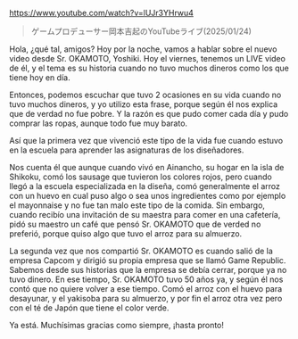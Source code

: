 https://www.youtube.com/watch?v=lUJr3YHrwu4

> ゲームプロデューサー岡本吉起のYouTubeライブ(2025/01/24) 

Hola, ¿qué tal, amigos? Hoy por la noche, vamos a hablar sobre el nuevo video desde Sr. OKAMOTO, Yoshiki. Hoy el viernes, tenemos un LIVE video de él, y el tema es su historia cuando no tuvo muchos dineros como los que tiene hoy en día. 

Entonces, podemos escuchar que tuvo 2 ocasiones en su vida cuando no tuvo muchos dineros, y yo utilizo esta frase, porque según él nos explica que de verdad no fue pobre. Y la razón es que pudo comer cada día y pudo comprar las ropas, aunque todo fue muy barato. 

Así que la primera vez que vivenció este tipo de la vida fue cuando estuvo en la escuela para aprender las asignaturas de los diseñadores. 

Nos cuenta él que aunque cuando vivó en Ainancho, su hogar en la isla de Shikoku, comó los sausage que tuvieron los colores rojos, pero cuando llegó a la escuela especializada en la diseña, comó generalmente el arroz con un huevo en cual puso algo o sea unos ingredientes como por ejemplo el mayonnaise y no fue tan malo este tipo de la comida. Sin embargo, cuando recibío una invitación de su maestra para comer en una cafetería, pidó su maestro un café que pensó Sr. OKAMOTO que de verded no preferió, porque quiso algo que tuvo el arroz para su almuerzo.

La segunda vez que nos compartió Sr. OKAMOTO es cuando salió de la empresa Capcom y dirigió su propia empresa que se llamó Game Republic. Sabemos desde sus historias que la empresa se debía cerrar, porque ya no tuvo dinero. En ese tiempo, Sr. OKAMOTO tuvo 50 años ya, y según él nos contó que no quiere volver a ese tiempo. Comó el arroz con el huevo para desayunar, y el yakisoba para su almuerzo, y por fin el arroz otra vez pero con el té de Japón que tiene el color verde.

Ya está. Muchísimas gracias como siempre, ¡hasta pronto!

